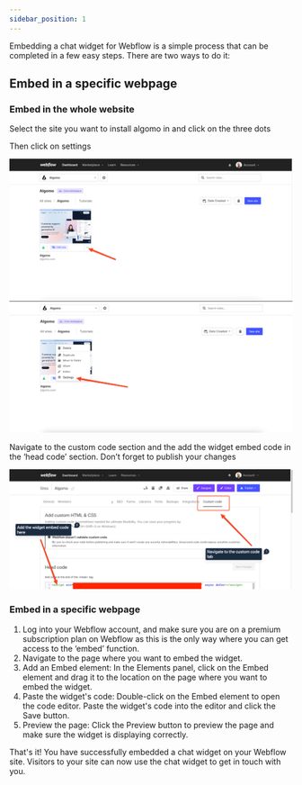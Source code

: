```yaml
---
sidebar_position: 1
---
```


Embedding a chat widget for Webflow is a simple process that can be completed in a few easy steps. There are two ways to do it:

## Embed in a specific webpage

### Embed in the whole website

Select the site you want to install algomo in and click on the three dots

Then click on settings

![Webflow](../images/webflow/Untitled.png)
![Webflow](../images/webflow/Untitled%201.png)

Navigate to the custom code section and the add the widget embed code in the ‘head code’ section. Don’t forget to publish your changes

![Webflow](../images/webflow/Untitled%202.png)

### Embed in a specific webpage

1. Log into your Webflow account, and make sure you are on a premium subscription plan on Webflow as this is the only way where you can get access to the ‘embed’ function.
2. Navigate to the page where you want to embed the widget.
3. Add an Embed element: In the Elements panel, click on the Embed element and drag it to the location on the page where you want to embed the widget.
4. Paste the widget's code: Double-click on the Embed element to open the code editor. Paste the widget's code into the editor and click the Save button.
5. Preview the page: Click the Preview button to preview the page and make sure the widget is displaying correctly.

That's it! You have successfully embedded a chat widget on your Webflow site. Visitors to your site can now use the chat widget to get in touch with you.
